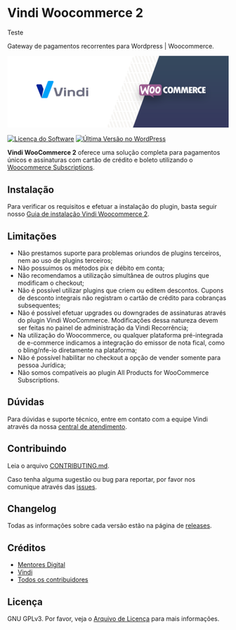 # Vindi Woocommerce 2

Teste

Gateway de pagamentos recorrentes para Wordpress | Woocommerce.

![Banner](./assets/banner.png)

[![Licença do Software][badge-license]](LICENSE)
[![Última Versão no WordPress][badge-version]][link-version]

**Vindi WooCommerce 2** oferece uma solução completa para pagamentos únicos e assinaturas com cartão de crédito e boleto utilizando o [Woocommerce Subscriptions](https://www.woothemes.com/products/woocommerce-subscriptions/).

## Instalação

Para verificar os requisitos e efetuar a instalação do plugin, basta seguir nosso [Guia de instalação Vindi Woocommerce 2](https://atendimento.vindi.com.br/hc/pt-br/articles/4411755134747-Guia-de-instala%C3%A7%C3%A3o-Vindi-Woocommerce-2).

## Limitações 
- Não prestamos suporte para problemas oriundos de plugins terceiros, nem ao uso de plugins terceiros;
- Não possuimos os métodos pix e débito em conta;
- Não recomendamos a utilização simultânea de outros plugins que modificam o checkout;
- Não é possível utilizar plugins que criem ou editem descontos. Cupons de desconto integrais não registram o cartão de crédito para cobranças subsequentes;
- Não é possível efetuar upgrades ou downgrades de assinaturas através do plugin Vindi WooCommerce. Modificações dessa natureza devem ser feitas no painel de administração da Vindi Recorrência;
- Na utilização do Woocommerce, ou qualquer plataforma pré-integrada de e-commerce indicamos a integração do emissor de nota fical, como o bling/nfe-io diretamente na plataforma;
- Não é possível habilitar no checkout a opção de vender somente para pessoa Jurídica;
- Não somos compatíveis ao plugin All Products for WooCommerce Subscriptions. 

## Dúvidas

Para dúvidas e suporte técnico, entre em contato com a equipe Vindi através da nossa [central de atendimento](https://atendimento.vindi.com.br/hc/pt-br/articles/4411755134747).

## Contribuindo
Leia o arquivo [CONTRIBUTING.md](CONTRIBUTING.md).

Caso tenha alguma sugestão ou bug para reportar, por favor nos comunique através das [issues](https://github.com/vindi/vindi-woocommerce/issues).

## Changelog
Todas as informações sobre cada versão estão na página de [releases](https://github.com/vindi/vindi-woocommerce/releases).

## Créditos

- [Mentores Digital](https://mentores.com.br)
- [Vindi](https://vindi.com.br)
- [Todos os contribuidores](https://github.com/vindi/vindi-woocommerce/graphs/contributors)

## Licença

GNU GPLv3. Por favor, veja o [Arquivo de Licença](LICENSE) para mais informações.

[badge-license]: https://img.shields.io/badge/license-GPLv3-blue.svg
[badge-version]: https://img.shields.io/wordpress/plugin/v/vindi-woocommerce-subscriptions.svg
[badge-rates]: https://img.shields.io/wordpress/plugin/r/vindi-woocommerce-subscriptions.svg
[badge-downloads]: https://img.shields.io/wordpress/plugin/dt/vindi-woocommerce-subscriptions.svg
[link-version]: https://wordpress.org/plugins/vindi-woocommerce-subscriptions/
[link-rates]: https://wordpress.org/support/view/plugin-reviews/vindi-woocommerce-subscriptions
[link-downloads]: https://wordpress.org/plugins/vindi-woocommerce-subscriptions/stats/
